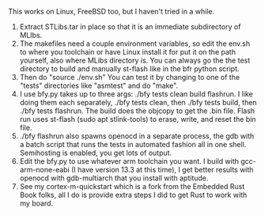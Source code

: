 This works on Linux, FreeBSD too, but I haven't tried in a while.  
1. Extract STLibs.tar in place so that it is an immediate subdirectory of MLIbs.
2. The makefiles need a couple environment variables, so edit the env.sh to where you toolchain or have Linux install it for put it on the path yourself, also where
 MLibs directory is.  You can always go the the test directory to build and manually st-flash like in the bfr python script.
3. Then do "source ./env.sh"  You can test it by changing to one of the "tests" directories like "asmtest" and do "make".
4. I use bfy.py takes up to three args:  ./bfy tests clean build flashrun.  I like doing them each separately,
   ./bfy tests clean, then ./bfy tests build, then ./bfy tests flashrun.  The build does the objcopy to get the .bin file.
   Flash run uses st-flash (sudo apt stlink-tools) to erase, write, and reset the bin file.
5. ./bfy flashrun also spawns openocd in a separate process, the gdb with a batch script that runs the tests in automated
   fashion all in one shell.  Semihosting is enabled, you get lots of output.
6. Edit the bfy.py to use whatever arm toolchain you want.  I build with gcc-arm-none-eabi (I have version 13.3 at this time),
   I get better results with openocd with gdb-multiarch that you install with aptitude.
 7.  See my cortex-m-quickstart which is a fork from the Embedded Rust Book folks, all I do is provide extra steps I did to get
    Rust to work with my board.

